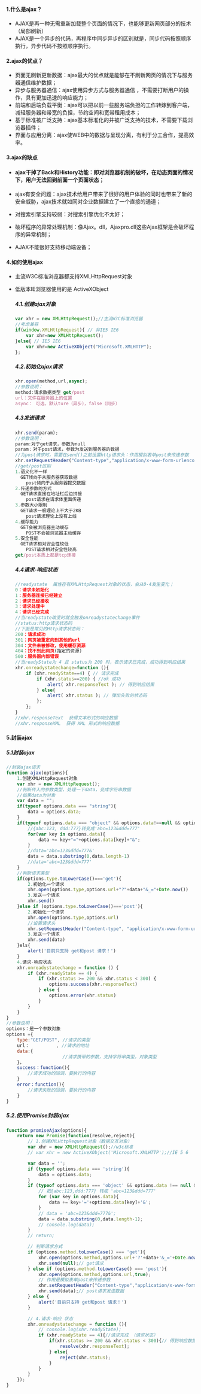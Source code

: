 #### 1.什么是ajax？

- AJAX是再一种无需重新加载整个页面的情况下，也能够更新网页部分的技术（局部刷新）
- AJAX是一个异步的代码，再程序中同步异步的区别就是，同步代码按照顺序执行，异步代码不按照顺序执行。

#### 2.ajax的优点？

- 页面无刷新更新数据：ajax最大的优点就是能够在不刷新网页的情况下与服务器通信维护数据；
- 异步与服务器通信：ajax使用异步方式与服务器通信 ，不需要打断用户的操作，具有更加迅速的响应能力；
- 前端和后端负载平衡：ajax可以把以前一些服务端负担的工作转嫁到客户端，减轻服务器和带宽的负担，节约空间和宽带租用成本；
- 基于标准被广泛支持：ajax基本标准化的并被广泛支持的技术，不需要下载浏览器插件；
- 界面与应用分离：ajax使WEB中的数据与呈现分离，有利于分工合作，提高效率。

#### 3.ajax的缺点

- #### ajax干掉了Back和History功能：即对浏览器机制的破坏，在动态页面的情况下，用户无法回到前面一个页面状态；

- ajax有安全问题：ajax技术给用户带来了很好的用户体验的同时也带来了新的安全威胁，ajax技术就如同对企业数据建立了一个直接的通道；

- 对搜索引擎支持较弱：对搜索引擎优化不太好；

- 破坏程序的异常处理机制：像Ajax。dll，Ajaxpro.dll这些Ajax框架是会破坏程序的异常机制；

- AJAX不能很好支持移动端设备；

#### 4.如何使用ajax

- 主流W3C标准浏览器都支持XMLHttpRequest对象

- 低版本IE浏览器使用的是 ActiveXObject

  ##### 4.1.创建ajax对象

  ```javascript
  var xhr = new XMLHttpRequest();//主流W3C标准浏览器
  //考虑兼容
  if(window.XMLHttpRequest){ // 非IE5 IE6
      var xhr=new XMLHttpRequest();
  }else{ // IE5 IE6
      var xhr=new ActiveXObject("Microsoft.XMLHTTP");
  };
  ```

  ##### 4.2.初始化ajax请求

  ```javascript
  xhr.open(method,url,async);
  //参数说明：
  method:请求数据类型 get/post
  url：文件在服务器上的位置
  async： 可选，默认ture（异步），false（同步）
  ```

  ##### 4.3发送请求

  ```javascript
  xhr.send(param);
  //参数说明：
  param:对于get请求，参数为null
  param：对于post请求，参数为发送到服务器的数据
  //为post请求时，需要在send()之前设置http请求头：作用模拟表单post来传递参数
  xhr.setRequestHeader("Content-type","application/x-www-form-urlencoded")
  //get/post区别
  1.语义化不一样
  	GET倾向于从服务器获取数据
      post倾向于从服务器提交数据
  2.传递参数的方式
  	GET请求直接在地址栏后边拼接
      post请求在请求体里面传递
  3.参数大小限制 
  	GET请求一般理论上不大于2KB
      post请求理论上没有上线
  4.缓存能力
  	GET会被浏览器主动缓存
      POST不会被浏览器主动缓存
  5.安全性能
  	GET请求相对安全性较低
      POST请求相对安全性较高
  get/post本质上都是tcp连接
  ```

  ##### 4.4请求-响应状态

  ```javascript
  //readystate  属性存有XMLHttpRequest对象的状态，会从0-4发生变化；
  0：请求未初始化
  1：服务器连接已经建立
  2：请求已经接收
  3：请求处理中
  4：请求已经完成
  //当readystate改变时就会触发onreadystatechange事件
  //status:http请求状态码
  //下面是常见的Http请求状态码：
  200：请求成功
  301：网页被重定向到其他的url
  304：文件未被修改，使用缓存资源
  404：找不到此网页(指定的资源)
  500：服务器内部错误
  //当readyState为 4 且 status为 200 时，表示请求已完成，成功得到响应结果
  xhr.onreadystatechange=function (){
      if (xhr.readyState==4) { // 请求完成
          if (xhr.status==200) { //ok 成功
              alert( xhr.responseText ); // 得到响应结果
          } else{
              alert( xhr.status ); // 弹出失败的状态码
          };
      };
  }
  //xhr.responseText  获得文本形式的响应数据
  //xhr.responseXML  获得 XML 形式的响应数据
  ```

#### 5.封装ajax

##### 5.1封装ajax

```javascript
//封装ajax请求
function ajax(options){
    1.创建XMLHttpRequest对象
    var xhr = new XMLHttpRequest();
    //判断传入的参数类型，处理一下data，变成字符串数据
    //如果data为对象
    var data = "";
    if(typeof options.data === "string"){
        data = options.data;
    }
    if(typeof options.data === "object" && options.data!==null && options.data.constructor === Object){
        //{abc:123, ddd:777}转变成'abc=123&ddd=777'
        for(var key in options.data){
            data += key+"="+options.data[key]+"&";
        }
        //data='abc=123&ddd=777&'
        data = data.substring(0,data.length-1)
        //data='abc=123&ddd=777'
    }
    //判断请求类型
    if(options.type.toLowerCase()==='get'){
        2.初始化一个请求
        xhr.open(options.type,options.url+"?"+data+"&_="+Date.now())
        3.发送一个请求
        xhr.send()
    }else if (options.type.toLowerCase()==='post'){
        2.初始化一个请求
        xhr.open(options.type,options.url)      
        //设置请求头
		xhr.setRequestHeader("Content-type", "application/x-www-form-urlencoded");
        3.发送一个请求
		xhr.send(data)
    }els{
        alert('目前只支持 get和post 请求！')
    }
    4.请求-响应状态
    xhr.onreadystatechange = function () {
		if (xhr.readyState == 4) {
			if (xhr.status >= 200 && xhr.status < 300) {
				options.success(xhr.responseText)
			} else {
				options.error(xhr.status)
			}
		}
	}
}
//参数说明：
options：是一个参数对象
options ={
    type:"GET/POST", //请求的类型
    url：          , //请求的地址
    data:{
    	             //请求携带的参数，支持字符串类型，对象类型
	}，
    success：function(){
        //请求成功的回调，要执行的内容
    }
    error：function(){
        //请求失败的回调，要执行的内容
    }
}
```

##### 5.2.使用Promise封装ajax

```javascript
function promiseAjax(options){
    return new Promise(function(resolve,reject){
        // 1.创建XMLHttpRequest对象（数据交互对象）
        var xhr = new XMLHttpRequest();//w3c标准
        // var xhr = new ActiveXObject('Microsoft.XMLHTTP');//IE 5 6

        var data = '';
        if (typeof options.data === 'string'){
            data = options.data;
        }
        if (typeof options.data === 'object' && options.data !== null && options.data.constructor === Object){
            // 把{abc:123,ddd:777} 转成 'abc=123&ddd=777'
            for (var key in options.data){
                data += key+'='+options.data[key]+'&';
            }
            // data = 'abc=123&ddd=777&';
            data = data.substring(0,data.length-1);
            // console.log(data);
        }
        // return;

        // 判断请求方式
        if (options.method.toLowerCase() === 'get'){
            xhr.open(options.method,options.url+'?'+data+'&_='+Date.now(),true);
            xhr.send(null);// get请求
        } else if (options.method.toLowerCase() === 'post'){
            xhr.open(options.method,options.url,true);
            // 作用是模拟表单post来传递参数
            xhr.setRequestHeader("Content-type","application/x-www-form-urlencoded");
            xhr.send(data);// post请求发送数据 
        } else {
            alert('目前只支持 get和post 请求！')
        }

        // 4.请求-响应 状态
        xhr.onreadystatechange = function (){
            // console.log(xhr.readyState);
            if (xhr.readyState == 4){//请求完成 （请求状态）
                if(xhr.status >= 200 && xhr.status < 300){// 得到响应数据 （响应状态）
                    resolve(xhr.responseText);
                } else{
                    reject(xhr.status);
                }
            }
        }
    });
}
```
